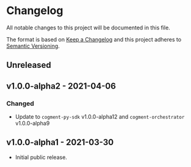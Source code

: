 # Changelog

All notable changes to this project will be documented in this file.

The format is based on [Keep a Changelog](http://keepachangelog.com/en/1.0.0/)
and this project adheres to [Semantic Versioning](http://semver.org/spec/v2.0.0.html).

## Unreleased

## v1.0.0-alpha2 - 2021-04-06

### Changed 

- Update to `cogment-py-sdk` v1.0.0-alpha12 and `cogment-orchestrator` v1.0.0-alpha9

## v1.0.0-alpha1 - 2021-03-30

- Initial public release.
